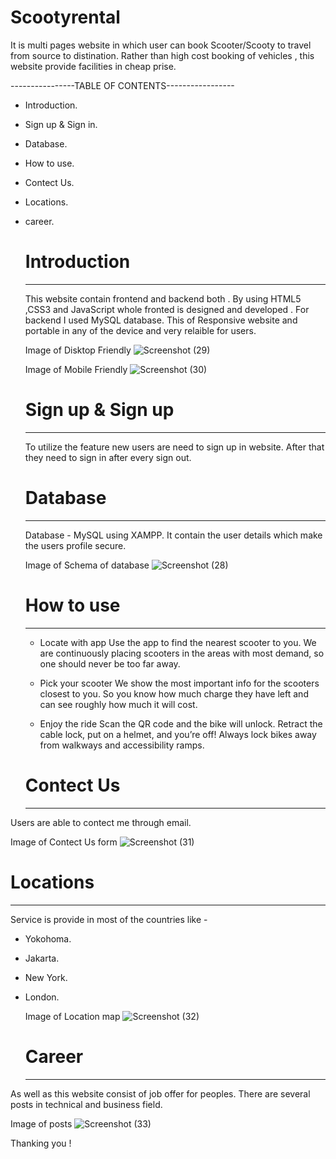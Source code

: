# Scootyrental
It is multi pages website in which user can book Scooter/Scooty to travel from source to distination.
Rather than high cost booking of vehicles , this website provide facilities in cheap prise.

----------------TABLE OF CONTENTS-----------------
* Introduction.
* Sign up & Sign in.
* Database.
* How to use.
* Contect Us.
* Locations.
* career.


    # Introduction
   -------------------------------------------------------------------------------------------------------------------------------------------------------------------
   This website contain frontend and backend both . By using HTML5 ,CSS3 and JavaScript whole fronted is designed and developed .
   For backend I used MySQL database.
   This of Responsive website and portable in any of the device and very relaible for users.
   
   Image of Disktop Friendly ![Screenshot (29)](https://user-images.githubusercontent.com/98105744/200952076-cf1f4a34-a44c-493d-a451-5c0e278686ec.png)
   
   Image of Mobile Friendly ![Screenshot (30)](https://user-images.githubusercontent.com/98105744/200952196-f86dd497-ed21-4398-902e-a818e90afdef.png)

   
   
   
     # Sign up & Sign up
    ------------------------------------------------------------------------------------------------------------------------------------------------------------------
   To utilize the feature  new users are need to sign up in website.
   After that they need to sign in after every sign out.
   
   
   
   
     # Database
    -----------------------------------------------------------------------------------------------------------------------------------------------------------------
  Database - MySQL using XAMPP.
  It contain the user details which make the users profile secure.
  
  Image of Schema of database 
  ![Screenshot (28)](https://user-images.githubusercontent.com/98105744/200953885-f7136a28-7f27-40d5-924d-5b2b8a927ed8.png)
  
  
  
     # How to use
    ------------------------------------------------------------------------------------------------------------------------------------------------------------------
    
    * Locate with app
  Use the app to find the nearest scooter to you. We are continuously placing scooters in the areas with most demand, so one should never be too far away.
    
    * Pick your scooter
  We show the most important info for the scooters closest to you. So you know how much charge they have left and can see roughly how much it will cost.

    * Enjoy the ride
  Scan the QR code and the bike will unlock. Retract the cable lock, put on a helmet, and you’re off! Always lock bikes away from walkways and accessibility ramps.



     # Contect Us
    ------------------------------------------------------------------------------------------------------------------------------------------------------------------ 
 Users are able to contect me through email.
 
 Image of Contect Us form 
![Screenshot (31)](https://user-images.githubusercontent.com/98105744/200956019-c5528a8a-6dd3-45f3-9381-a6ef8b2e128f.png)



   # Locations 
  --------------------------------------------------------------------------------------------------------------------------------------------------------------------
Service is provide in most of the countries like -
 * Yokohoma.
 * Jakarta.
 * New York.
 * London.
    
    Image of Location map
    ![Screenshot (32)](https://user-images.githubusercontent.com/98105744/200957479-e1f0f80c-2345-4262-997c-4841a4294ac9.png)
    
    
     # Career
   -------------------------------------------------------------------------------------------------------------------------------------------------------------------
  As well as this website consist of job offer for peoples.
  There are several posts in technical and business field.
  
  
  Image of posts 
![Screenshot (33)](https://user-images.githubusercontent.com/98105744/200958605-44ec7c34-1b70-4986-b7b8-976aacbf2395.png)




Thanking you !
